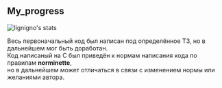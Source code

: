 My_progress
---
![lignigno's stats](https://badge42.herokuapp.com/api/stats/lignigno)

Весь первоначальный код был написан под определённое ТЗ, но в дальнейшем мог быть доработан.  
Код написаный на C был приведён к нормам написания кода по правилам __norminette__,  
но в дальнейшем может отличаться в связи с изменением нормы или желаниями автора.

